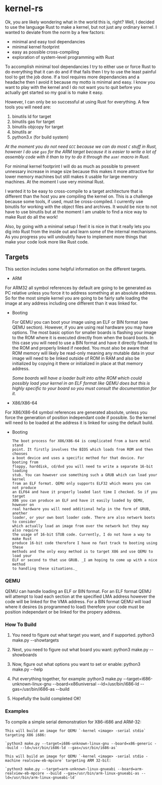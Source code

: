 # kernel-rs

 Ok, you are likely wondering what in the world this is, right? Well, I decided
 to use the language Rust to make a kernel, but not just any ordinary kernel. I
 wanted to deviate from the norm by a few factors:

* minimal and easy tool dependancies
* minimal kernel footprint
* easy as possible cross-compiling
* exploration of system-level programming with Rust

To accomplish minimal tool dependancies I try to either use or force Rust to do
everything that it can do and if that fails then I try to use the least painful
tool to get the job done. If a tool requires more dependancies and a headache
then I avoid it because my motto is minimal and easy. I know you want to play
with the kernel and I do not want you to quit before you actually get started so
my goal is to make it easy.

However, I can only be so successful at using Rust for everything. A few tools
you will need are:

  1. binutils ld for target
  2. binutils gas for target
  3. binutils objcopy for target 
  4. binutils ar
  5. python3.x (for build system)

_At the moment you do not need `GCC` because we can do most `C` stuff in Rust, however
I do use `gas` for the ARM target because it is easier to write a lot of assembly code
with it than to try to do it through the `asm!` macro in Rust._

For minimal kernel footprint I will do as much as possible to prevent unnessary
increase in image size because this makes it more attractive for lower memory
machines but still makes it usable for large memory machines. At the moment I
use very minimal Rust.

I wanted it to be easy to cross-compile to a target architecture that is
different than the host you are compiling the kernel on. This is a challenge
because some tools, if used, must be cross-compiled. I currently use binutils
for working with the object files and archives. It would be nice to not have to
use binutils but at the moment I am unable to find a nice way to make Rust do all
the work!

Also, by going with a minimal setup I feel it is nice in that it really lets you
dig into Rust from the inside out and learn some of the internal mechanisms. As
you progress you will undoubtly have to implement more things that make your code
look more like Rust code.

## Targets

This section includes some helpful information on the different targets.

* ARM

 For ARM32 all symbol references by default are going to be generated as PC
 relative unless you force it to address something at an absolute address. So for
 the most simple kernel you are going to be fairly safe loading the image at any
 address including one different than it was linked for.

  * Booting

      For QEMU you can boot your image using an ELF or BIN format (see QEMU section).
      However, if you are using real hardware you may have options. The most basic
      option for smaller boards is flashing your image to the ROM where it is
      executed directly from when the board boots. In this case you will need to use
      a BIN format and have it directly flashed to the ROM and properly linked if 
      needed. You must also be aware that ROM memory will likely be read-only meaning 
      any mutable data in your image will need to be linked outside of ROM in RAM and
      also be initialized by copying it there or initialized in place at that memory
      address.

      _Some boards will have a loader built into a/the ROM which could possibly load
      your kernel in an ELF format like QEMU does but this is highly specific to your 
      board so you must consult the documentation for it._

* X86/X86-64

 For X86/X86-64 symbol references are generated absolute, unless you force the
 generation of position independant code if possible. So the kernel will need to
 be loaded at the address it is linked for using the default build.

  * Booting

        The boot process for X86/X86-64 is complicated from a bare metal stand
        point. It firstly involves the BIOS which loads from ROM and then chooses
        a boot device and uses a specific method for that device. For booting from
        floppy, harddisk, cd/dvd you will need to write a separate 16-bit loading
        stub. You can however use something such a GRUB which can load your kernel
        from an ELF format. QEMU only supports ELF32 which means you can not produce
        an ELF64 and have it properly loaded last time I checked. So if you target
        X86 you can produce an ELF and have it easily loaded by QEMU, however on
        real hardware you will need additional help in the form of GRUB, another
        loader, or your own boot loader code. There are also network boots to consider
        which actually load an image from over the network but they may also require
        the usage of 16-bit STUB code. Currently, I do not have a way to make Rust
        produce 16-bit code therefore I have no fast track to booting using these
        methods and the only easy method is to target X86 and use QEMU to load your
        ELF or second to that use GRUB. _I am hoping to come up with a nice method
        to handling these situations._

### QEMU

 QEMU can handle loading an ELF or BIN format. For an ELF format QEMU will
 attempt to load each section at the specified LMA address however the code will
 be linked for the VMA address. For a BIN format QEMU will load where it desires
 (is programmed to load) therefore your code must be position independant or be
 linked for the propery address.

### How To Build

  1. You need to figure out what target you want, and if supported.
    python3 make.py --showtargets

  2. Next, you need to figure out what board you want:
    python3 make.py --showboards

  3. Now, figure out what options you want to set or enable:
    python3 make.py --help

  4. Put everything together, for example:
    python3 make.py --target=i686-unknown-linux-gnu --board=x86universal --ld=/usr/bin/i686-ld --gas=/usr/bin/i686-as --build

  5. Hopefully the build completed OK!

### Examples

  To compile a simple serial demonstration for X86-i686 and ARM-32:

    This will build an image for QEMU `-kernel <image> -serial stdio` targeting X86 i686:

    `python3 make.py --target=i686-unknown-linux-gnu --board=x86-generic --build --ld=/usr/bin/i686-ld --gas=/usr/bin/i686-as`

    This will build an image for QEMU `-kernel <image> -serial stdio -machine realview-eb-mpcore` targeting ARM 32-bit:

    `python3 make.py --target=arm-unknown-linux-gnueabi --board=arm-realview-eb-mpcore --build --gas=/usr/bin/arm-linux-gnueabi-as --ld=/usr/bin/arm-linux-gnueabi-ld`
